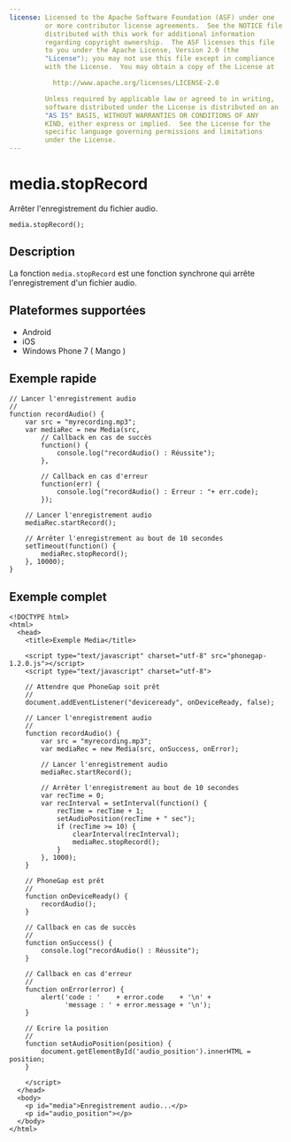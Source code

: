 ```yaml
---
license: Licensed to the Apache Software Foundation (ASF) under one
         or more contributor license agreements.  See the NOTICE file
         distributed with this work for additional information
         regarding copyright ownership.  The ASF licenses this file
         to you under the Apache License, Version 2.0 (the
         "License"); you may not use this file except in compliance
         with the License.  You may obtain a copy of the License at

           http://www.apache.org/licenses/LICENSE-2.0

         Unless required by applicable law or agreed to in writing,
         software distributed under the License is distributed on an
         "AS IS" BASIS, WITHOUT WARRANTIES OR CONDITIONS OF ANY
         KIND, either express or implied.  See the License for the
         specific language governing permissions and limitations
         under the License.
---
```


media.stopRecord
================

Arrêter l'enregistrement du fichier audio.

    media.stopRecord();


Description
-----------

La fonction `media.stopRecord` est une fonction synchrone qui arrête l'enregistrement d'un fichier audio.

Plateformes supportées
----------------------

- Android
- iOS
- Windows Phone 7 ( Mango )
    
Exemple rapide
--------------

    // Lancer l'enregistrement audio
    // 
    function recordAudio() {
        var src = "myrecording.mp3";
        var mediaRec = new Media(src,
            // Callback en cas de succès
            function() {
                console.log("recordAudio() : Réussite");
            },
            
            // Callback en cas d'erreur
            function(err) {
                console.log("recordAudio() : Erreur : "+ err.code);
            });

        // Lancer l'enregistrement audio
        mediaRec.startRecord();

        // Arrêter l'enregistrement au bout de 10 secondes
        setTimeout(function() {
            mediaRec.stopRecord();
        }, 10000);
    }


Exemple complet
---------------

    <!DOCTYPE html>
    <html>
      <head>
        <title>Exemple Media</title>

        <script type="text/javascript" charset="utf-8" src="phonegap-1.2.0.js"></script>
        <script type="text/javascript" charset="utf-8">

        // Attendre que PhoneGap soit prêt
        //
        document.addEventListener("deviceready", onDeviceReady, false);

        // Lancer l'enregistrement audio
        // 
        function recordAudio() {
            var src = "myrecording.mp3";
            var mediaRec = new Media(src, onSuccess, onError);

            // Lancer l'enregistrement audio
            mediaRec.startRecord();

            // Arrêter l'enregistrement au bout de 10 secondes
            var recTime = 0;
            var recInterval = setInterval(function() {
                recTime = recTime + 1;
                setAudioPosition(recTime + " sec");
                if (recTime >= 10) {
                    clearInterval(recInterval);
                    mediaRec.stopRecord();
                }
            }, 1000);
        }

        // PhoneGap est prêt
        //
        function onDeviceReady() {
            recordAudio();
        }
    
        // Callback en cas de succès
        //
        function onSuccess() {
            console.log("recordAudio() : Réussite");
        }
    
        // Callback en cas d'erreur
        //
        function onError(error) {
            alert('code : '    + error.code    + '\n' + 
                  'message : ' + error.message + '\n');
        }

        // Ecrire la position
        // 
        function setAudioPosition(position) {
            document.getElementById('audio_position').innerHTML = position;
        }

        </script>
      </head>
      <body>
        <p id="media">Enregistrement audio...</p>
        <p id="audio_position"></p>
      </body>
    </html>



